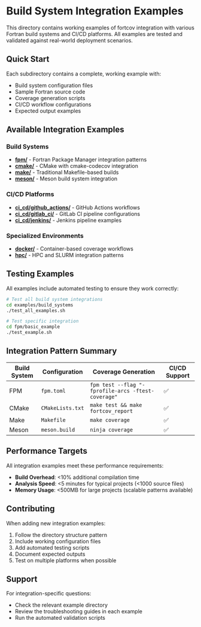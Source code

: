 # Build System Integration Examples

This directory contains working examples of fortcov integration with various Fortran build systems and CI/CD platforms. All examples are tested and validated against real-world deployment scenarios.

## Quick Start

Each subdirectory contains a complete, working example with:
- Build system configuration files
- Sample Fortran source code
- Coverage generation scripts
- CI/CD workflow configurations
- Expected output examples

## Available Integration Examples

### Build Systems
- **[fpm/](fpm/)** - Fortran Package Manager integration patterns
- **[cmake/](cmake/)** - CMake with cmake-codecov integration
- **[make/](make/)** - Traditional Makefile-based builds
- **[meson/](meson/)** - Meson build system integration

### CI/CD Platforms
- **[ci_cd/github_actions/](ci_cd/github_actions/)** - GitHub Actions workflows
- **[ci_cd/gitlab_ci/](ci_cd/gitlab_ci/)** - GitLab CI pipeline configurations
- **[ci_cd/jenkins/](ci_cd/jenkins/)** - Jenkins pipeline examples

### Specialized Environments
- **[docker/](docker/)** - Container-based coverage workflows
- **[hpc/](hpc/)** - HPC and SLURM integration patterns

## Testing Examples

All examples include automated testing to ensure they work correctly:

```bash
# Test all build system integrations
cd examples/build_systems
./test_all_examples.sh

# Test specific integration
cd fpm/basic_example
./test_example.sh
```

## Integration Pattern Summary

| Build System | Configuration | Coverage Generation | CI/CD Support |
|--------------|---------------|-------------------|---------------|
| FPM | `fpm.toml` | `fpm test --flag "-fprofile-arcs -ftest-coverage"` | ✅ |
| CMake | `CMakeLists.txt` | `make test && make fortcov_report` | ✅ |
| Make | `Makefile` | `make coverage` | ✅ |
| Meson | `meson.build` | `ninja coverage` | ✅ |

## Performance Targets

All integration examples meet these performance requirements:
- **Build Overhead**: <10% additional compilation time
- **Analysis Speed**: <5 minutes for typical projects (<1000 source files)
- **Memory Usage**: <500MB for large projects (scalable patterns available)

## Contributing

When adding new integration examples:
1. Follow the directory structure pattern
2. Include working configuration files
3. Add automated testing scripts
4. Document expected outputs
5. Test on multiple platforms when possible

## Support

For integration-specific questions:
- Check the relevant example directory
- Review the troubleshooting guides in each example
- Run the automated validation scripts